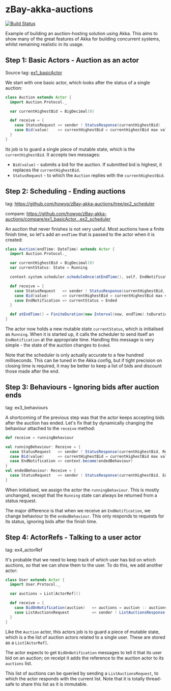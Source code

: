 # zBay-akka-auctions
[![Build Status](https://travis-ci.org/howyp/zBay-akka-auctions.svg?branch=master)](https://travis-ci.org/howyp/zBay-akka-auctions)

Example of building an auction-hosting solution using Akka. This aims to show many of the great features of Akka for building concurrent systems, whilst remaining realistic in its usage.

## Step 1: Basic Actors - Auction as an actor

Source tag: [ex1_basicActor](/howyp/zBay-akka-auctions/tree/master)

We start with one basic actor, which looks after the status of a single auction:

```scala
class Auction extends Actor {
  import Auction.Protocol._

  var currentHighestBid = BigDecimal(0)

  def receive = {
    case StatusRequest => sender ! StatusResponse(currentHighestBid)
    case Bid(value)    => currentHighestBid = currentHighestBid max value
  }
}
```

Its job is to guard a single piece of mutable state, which is the `currentHighestBid`. It accepts two messages:

* `Bid(value)` - submits a bid for the auction. If submitted bid is highest, it replaces the `currentHighestBid`.
* `StatusRequest` - to which the `Auction` replies with the `currentHighestBid`.

## Step 2: Scheduling - Ending auctions

tag: https://github.com/howyp/zBay-akka-auctions/tree/ex2_scheduler

compare: https://github.com/howyp/zBay-akka-auctions/compare/ex1_basicActor...ex2_scheduler

An auction that never finishes is not very useful. Most auctions have a finite finish time, so let's add an `endTime` that is passed to the actor when it is created:

```scala
class Auction(endTime: DateTime) extends Actor {
  import Auction.Protocol._

  var currentHighestBid = BigDecimal(0)
  var currentStatus: State = Running

  context.system.scheduler.scheduleOnce(atEndTime(), self, EndNotification)(context.system.dispatcher)

  def receive = {
    case StatusRequest   => sender ! StatusResponse(currentHighestBid, currentStatus)
    case Bid(value)      => currentHighestBid = currentHighestBid max value
    case EndNotification => currentStatus = Ended
  }

  def atEndTime() = FiniteDuration(new Interval(now, endTime).toDurationMillis, TimeUnit.MILLISECONDS)
}
```

The actor now holds a new mutable state `currentStatus`, which is initialised as `Running`. When it is started up, it calls the scheduler to send itself an `EndNotification` at the appropriate time. Handling this message is very simple - the state of the auction changes to `Ended`.

Note that the scheduler is only actually accurate to a few hundred milliseconds. This can be tuned in the Akka config, but if tight precision on closing time is required, it may be better to keep a list of bids and discount those made after the end.

## Step 3: Behaviours - Ignoring bids after auction ends

tag: ex3_behaviours

A shortcoming of the previous step was that the actor keeps accepting bids after the auction has ended. Let's fix that by dynamically changing the behaviour attached to the `receive` method:

```scala
def receive = runningBehaviour

val runningBehaviour: Receive = {
  case StatusRequest   => sender ! StatusResponse(currentHighestBid, Running)
  case Bid(value)      => currentHighestBid = currentHighestBid max value
  case EndNotification => context.become(endedBehaviour)
}
val endedBehaviour: Receive = {
  case StatusRequest   => sender ! StatusResponse(currentHighestBid, Ended)
}
```

When initialised, we assign the actor the `runningBehaviour`. This is mostly unchanged, except that the `Running` state can always be returned from a status request. 

The major difference is that when we receive an `EndNotification`, we change behaviour to the `endedBehaviour`. This only responds to requests for its status, ignoring bids after the finish time.


## Step 4: ActorRefs - Talking to a user actor

tag: ex4_actorRef

It's probable that we need to keep track of which user has bid on which auctions, so that we can show them to the user. To do this, we add another actor:

```scala
class User extends Actor {
  import User.Protocol._

  var auctions = List[ActorRef]()

  def receive = {
    case BidOnNotification(auction)   => auctions = auction :: auctions
    case ListAuctionsRequest          => sender ! ListAuctionsResponse(auctions)
  }
}
```
Like the `Auction` actor, this actors job is to guard a piece of mutable state, which is a the list of auction actors related to a single user. These are stored as a `List[ActorRef]`.

The actor expects to get `BidOnNotification` messages to tell it that its user bid on an auction; on receipt it adds the reference to the auction actor to its `auctions` list. 

This list of auctions can be queried by sending a `ListAuctionsRequest`, to which the actor responds with the current list. Note that it is totally thread-safe to share this list as it is immutable.